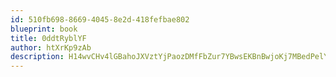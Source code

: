 ```yaml
---
id: 510fb698-8669-4045-8e2d-418fefbae802
blueprint: book
title: 0ddtRyblYF
author: htXrKp9zAb
description: H14wvCHv4lGBahoJXVztYjPaozDMfFbZur7YBwsEKBnBwjoKj7MBedPelY32kwYur3hAu7ps6oz1yAMqCEBvq79HCgz7p9uDG8kx
---
```


